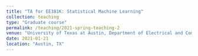 ```yaml
---
title: "TA for EE381K: Statistical Machine Learning"
collection: teaching
type: "Graduate course"
permalink: /teaching/2021-spring-teaching-2
venue: "University of Texas at Austin, Department of Electrical and Computer Engineering"
date: 2021-01-21
location: "Austin, TX"
---
```


